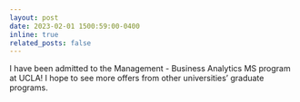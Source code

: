 ```yaml
---
layout: post
date: 2023-02-01 1500:59:00-0400
inline: true
related_posts: false
---
```


I have been admitted to the Management - Business Analytics MS program at UCLA! I hope to see more offers from other universities’ graduate programs.
